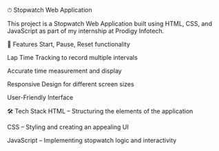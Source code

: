 ⏱ Stopwatch Web Application

This project is a Stopwatch Web Application built using HTML, CSS, and JavaScript as part of my internship at Prodigy Infotech.

📌 Features
Start, Pause, Reset functionality

Lap Time Tracking to record multiple intervals

Accurate time measurement and display

Responsive Design for different screen sizes

User-Friendly Interface

🛠 Tech Stack
HTML – Structuring the elements of the application

CSS – Styling and creating an appealing UI

JavaScript – Implementing stopwatch logic and interactivity

